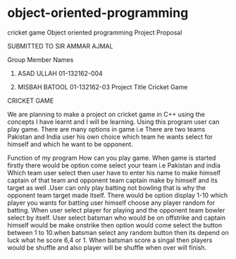 # object-oriented-programming
cricket game
                 Object oriented programming
                     Project Proposal


       

SUBMITTED TO SIR AMMAR AJMAL


Group Member Names

1.	ASAD ULLAH               01-132162-004

2.	MISBAH BATOOL        01-132162-03
Project Title
 Cricket Game

CRICKET GAME

We are planning to make a project on cricket game  in C++ using the concepts I have learnt and I will be learning. Using this program user can play game. There are many options in game i.e There are two  teams Pakistan and India user  his own choice which team he wants select for himself  and which he want to be opponent.





Function of my program
How can you play game. When game is started firstly there would be option come select your team i.e  Pakistan and india
Which team user select  then user  have to enter his  name to  make himself captain of that team and opponent team captain make by himself and its target as well .User can only play batting not bowling that is why the opponent team target made itself. There would be option display 1-10 which player you wants for batting user himself choose any player random for batting. When user select player for playing  and the opponent team bowler select by itself. User select batsman who would be on offstrike and captain himself would be make onstrike  then option would come select the button between 1 to 10.when batsman select any random button then its depend on luck what he score  6,4 or 1. When batsman score  a singal then players would be shuffle and also player will be shuffle when over will finish. 


